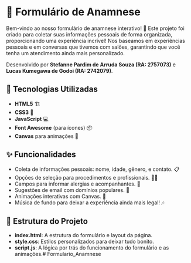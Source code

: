 # 🌟 Formulário de Anamnese

Bem-vindo ao nosso formulário de anamnese interativo! 🎉 Este projeto foi criado para coletar suas informações pessoais de forma organizada, proporcionando uma experiência incrível! Nos baseamos em experiências pessoais e em conversas que tivemos com salões, garantindo que você tenha um atendimento ainda mais personalizado.

Desenvolvido por **Stefanne Pardim de Arruda Souza (RA: 2757073)** e **Lucas Kumegawa de Godoi (RA: 2742079)**.
## 🚀 Tecnologias Utilizadas

- **HTML5** 🏗️
- **CSS3** 🎨
- **JavaScript** 💻
- **Font Awesome** (para ícones) 📦
- **Canvas** para animações 🎈

## ✨ Funcionalidades

- Coleta de informações pessoais: nome, idade, gênero, e contato. 📋
- Opções de seleção para procedimentos e profissionais. 🧖‍♀️
- Campos para informar alergias e acompanhantes. 🤔
- Sugestões de email com domínios populares. 📧
- Animações interativas com Canvas. 🎊
- Música de fundo para deixar a experiência ainda mais legal! 🎶

## 📂 Estrutura do Projeto

- **index.html**: A estrutura do formulário e layout da página.
- **style.css**: Estilos personalizados para deixar tudo bonito.
- **script.js**: A lógica por trás do funcionamento do formulário e as animações.# Formulario_Anamnese
